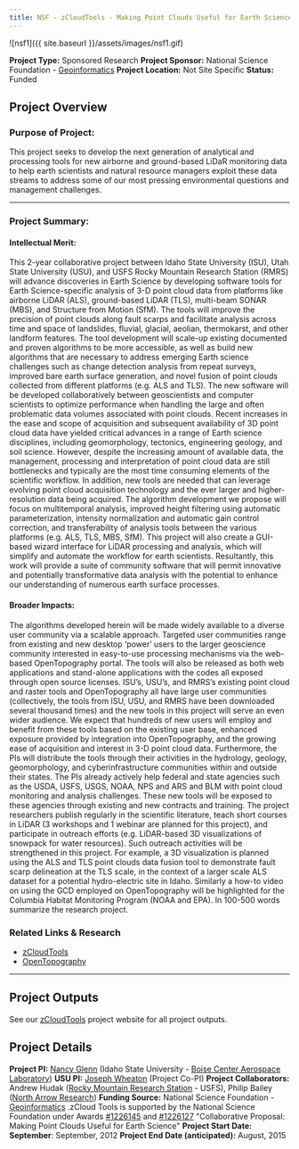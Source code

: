 ```yaml
---
title: NSF - zCloudTools - Making Point Clouds Useful for Earth Science
---
```


![nsf1]({{ site.baseurl }}/assets/images/nsf1.gif)

**Project Type:** Sponsored Research
**Project Sponsor:** National Science Foundation - [Geoinformatics](http://www.nsf.gov/publications/pub_summ.jsp?ods_key=nsf11581)
**Project Location:** Not Site Specific
**Status:**   Funded

## Project Overview

### Purpose of Project:

This project seeks to develop the next generation of analytical and processing tools for new airborne and ground-based LiDaR monitoring data to help earth scientists and natural resource managers exploit these data streams to address some of our most pressing environmental questions and management challenges.

------

### Project Summary:

#### Intellectual Merit:

This 2-year collaborative project between Idaho State University (ISU), Utah State University (USU), and USFS Rocky Mountain Research Station (RMRS) will advance discoveries in Earth Science by developing software tools for Earth Science-specific analysis of 3-D point cloud data from platforms like airborne LiDAR (ALS), ground-based LiDAR (TLS), multi-beam SONAR (MBS), and Structure from Motion (SfM). The tools will improve the precision of point clouds along fault scarps and facilitate analysis across time and space of landslides, fluvial, glacial, aeolian, thermokarst, and other landform features. The tool development will scale-up existing documented and proven algorithms to be more accessible, as well as build new algorithms that are necessary to address emerging Earth science challenges such as change detection analysis from repeat surveys, improved bare earth surface generation, and novel fusion of point clouds collected from different platforms (e.g. ALS and TLS). The new software will be developed collaboratively between geoscientists and computer scientists to optimize performance when handling the large and often problematic data volumes associated with point clouds. Recent increases in the ease and scope of acquisition and subsequent availability of 3D point cloud data have yielded critical advances in a range of Earth science disciplines, including geomorphology, tectonics, engineering geology, and soil science. However, despite the increasing amount of available data, the management, processing and interpretation of point cloud data are still bottlenecks and typically are the most time consuming elements of the scientific workflow. In addition, new tools are needed that can leverage evolving point cloud acquisition technology and the ever larger and higher-resolution data being acquired. The algorithm development we propose will focus on multitemporal analysis, improved height filtering using automatic parameterization, intensity normalization and automatic gain control correction, and transferability of analysis tools between the various platforms (e.g. ALS, TLS, MBS, SfM). This project will also create a GUI-based wizard interface for LiDAR processing and analysis, which will simplify and automate the workflow for earth scientists. Resultantly, this work will provide a suite of community software that will permit innovative and potentially transformative data analysis with the potential to enhance our understanding of numerous earth surface processes. 

#### Broader Impacts:

The algorithms developed herein will be made widely available to a diverse user community via a scalable approach. Targeted user communities range from existing and new desktop ‘power’ users to the larger geoscience community interested in easy-to-use processing mechanisms via the web-based OpenTopography portal. The tools will also be released as both web applications and stand-alone applications with the codes all exposed through open source licenses. ISU’s, USU’s, and RMRS’s existing point cloud and raster tools and OpenTopography all have large user communities (collectively, the tools from ISU, USU, and RMRS have been downloaded several thousand times) and the new tools in this project will serve an even wider audience. We expect that hundreds of new users will employ and benefit from these tools based on the existing user base, enhanced exposure provided by integration into OpenTopography, and the growing ease of acquisition and interest in 3-D point cloud data. Furthermore, the PIs will distribute the tools through their activities in the hydrology, geology, geomorphology, and cyberinfrastructure communities within and outside their states. The PIs already actively help federal and state agencies such as the USDA, USFS, USGS, NOAA, NPS and ARS and BLM with point cloud monitoring and analysis challenges. These new tools will be exposed to these agencies through existing and new contracts and training. The project researchers publish regularly in the scientific literature, teach short courses in LiDAR (3 workshops and 1 webinar are planned for this project), and participate in outreach efforts (e.g. LiDAR-based 3D visualizations of snowpack for water resources). Such outreach activities will be strengthened in this project. For example, a 3D visualization is planned using the ALS and TLS point clouds data fusion tool to demonstrate fault scarp delineation at the TLS scale, in the context of a larger scale ALS dataset for a potential hydro-electric site in Idaho. Similarly a how-to video on using the GCD employed on OpenTopography will be highlighted for the Columbia Habitat Monitoring Program (NOAA and EPA). In 100-500 words summarize the research project.

### Related Links & Research

- [zCloudTools](http://zcloudtools.boisestate.edu/)
- [OpenTopography](http://opentopography.org/)

------

## Project Outputs

See our [zCloudTools](http://zcloudtools.boisestate.edu/) project website for all project outputs.

## Project Details

**Project PI:**  [Nancy Glenn](https://bcal.boisestate.edu/people/staff/nancy-glenn/) (Idaho State University - [Boise Center Aerospace Laboratory](http://bcal.geology.isu.edu/))
**USU PI:**  [Joseph Wheaton](http://joewheaton.org/) (Project Co-PI)
**Project Collaborators:** Andrew Hudak ([Rocky Mountain Research Station](http://www.fs.fed.us/rm/boise/) - USFS), Philip Bailey ([North Arrow Research](http://northarrowresearch.com/))
**Funding Source:** National Science Foundation - [Geoinformatics](http://www.nsf.gov/publications/pub_summ.jsp?ods_key=nsf11581) .zCloud Tools is supported by the National Science Foundation under Awards [#1226145](http://www.nsf.gov/awardsearch/showAward?AWD_ID=1226145) and [#1226127](http://www.nsf.gov/awardsearch/showAward?AWD_ID=1226127) "Collaborative Proposal: Making Point Clouds Useful for Earth Science"
**Project Start Date: September**: September, 2012
**Project End Date (anticipated):** August, 2015